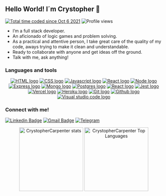 ## Hello World! I´m Crystopher 👋

<p align="left"> 
  <a href="https://wakatime.com/@e1fd548b-4290-45a2-8ed2-6777f4cd2281"><img src="https://wakatime.com/badge/user/e1fd548b-4290-45a2-8ed2-6777f4cd2281.svg"            alt="Total time coded since Oct 6 2021" /></a>
  <img src="https://komarev.com/ghpvc/?username=CrystopherCarpenter-dev&color=blue" alt="Profile views">
</p>

<ul>
  <li>I’m a full stack developer. </li>
  <li>An aficionado of logic games and problem solving. </li>
  <li>As a practical and attentive person, I take great care of the quality of my code, aways trying to make it clean and understandable.  </li>
  <li>Ready to collaborate with anyone and get ideas off the ground.  </li>
  <li>Talk with me, ask anything! </li>
</ul>  

### Languages and tools

  <div align="center">
<a href="https://en.wikipedia.org/wiki/HTML5" title="HTML5"><img src="https://img.shields.io/badge/-HTML-&?style=for-the-badge&logo=html5&color=black" alt="HTML logo" /></a>
<a href="https://en.wikipedia.org/wiki/CSS" title="CSS3"><img src="https://img.shields.io/badge/-CSS-&?style=for-the-badge&logo=css3&color=black" alt="CSS logo" /></a>
<a href="https://www.javascript.com/" title="Javascript"><img src="https://img.shields.io/badge/-Javascript-&?style=for-the-badge&logo=javascript&color=black" alt="Javascript logo" /></a>
<a href="https://reactjs.org/" title="React"><img src="https://img.shields.io/badge/-react-&?style=for-the-badge&logo=react&color=black" alt="React logo" /></a>
<a href="https://nodejs.org/en/" title="NodeJS"><img src="https://img.shields.io/badge/-NodeJS-&?style=for-the-badge&logo=nodedotjs&color=black" alt="Node logo" /></a>
<a href="https://expressjs.com/" title="Express"><img src="https://img.shields.io/badge/-Express-&?style=for-the-badge&logo=express&color=black" alt="Express logo" /></a>
<a href="https://www.mongodb.com/" title="Mongo"><img src="https://img.shields.io/badge/-MongoDB-&?style=for-the-badge&logo=mongodb&color=black" alt="Mongo logo" /></a>
<a href="https://www.postgresql.org/" title="Postgres"><img src="https://img.shields.io/badge/-PostgreSQL-&?style=for-the-badge&logo=postgresql&color=black" alt="Postgres logo" /></a>
<a href="https://www.typescriptlang.org/" title="Typescript"><img src="https://img.shields.io/badge/-Typescript-&?style=for-the-badge&logo=typescript&color=black" alt="React logo" /></a>
<a href="https://jestjs.io/" title="Jest"><img src="https://img.shields.io/badge/-Jest-&?style=for-the-badge&logo=jest&color=black" alt="Jest logo" /></a>
<a href="https://vercel.com/" title="Vercel"><img src="https://img.shields.io/badge/-Vercel-&?style=for-the-badge&logo=vercel&color=black" alt="Vercel logo" /></a>
<a href="https://www.heroku.com/" title="Heroku"><img src="https://img.shields.io/badge/-Heroku-&?style=for-the-badge&logo=heroku&color=black&logoColor=79589F" alt="Heroku logo" /></a>
<a href="https://git-scm.com/" title="Git"><img src="https://img.shields.io/badge/-Git-&?style=for-the-badge&logo=git&color=black" alt="Git logo" /></a>
<a href="https://github.com/" title="Github"><img src="https://img.shields.io/badge/-Github-&?style=for-the-badge&logo=github&color=black" alt="Github logo" /></a>
  <a href="https://code.visualstudio.com/" title="VSCode"><img src="https://img.shields.io/badge/-VSCode-&?style=for-the-badge&logo=visualstudiocode&color=black&logoColor=0076C6" alt="Visual studio code logo" /></a>

</div>

### Connect with me!

[![Linkedin Badge](https://img.shields.io/badge/-LinkedIn-blue?style=for-the-badge&logo=Linkedin&logoColor=white&link=https://www.linkedin.com/in/crystophercarpenter/)](https://www.linkedin.com/in/crystophercarpenter/)
[![Gmail Badge](https://img.shields.io/badge/-Gmail-c14438?style=for-the-badge&logo=Gmail&logoColor=white&link=mailto:crystopher.stanley.carpenter@gmail.com)](mailto:crystopher.stanley.carpenter@gmail.com)
[![Telegram](https://img.shields.io/static/v1?style=for-the-badge&message=Telegram&color=26A5E4&logo=Telegram&logoColor=FFFFFF&label=)](https://t.me/crystophercarpenter)

<div align="center">
  <img height="205em" alt="CrystopherCarpenter stats" src="https://github-readme-stats.vercel.app/api?username=CrystopherCarpenter&show_icons=true&theme=github_dark&hide_border=true" />

  <img height="205em" alt="CrystopherCarpenter Top Languages" src="https://github-readme-stats.vercel.app/api/top-langs/?username=CrystopherCarpenter&show_icons=true&theme=github_dark&hide_border=true" />
</div>
